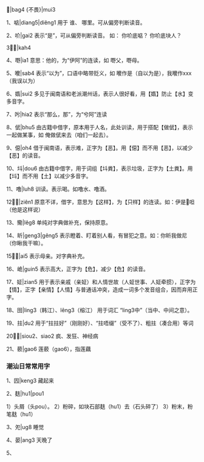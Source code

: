𧧸|bag4
{不畏}|mui3

1、𠶧|diang5|diêng1
用于 谁、 哪里。可从偏旁判断读音。


2、吤|gai2
表示“是”，可从偏旁判断读音。 如： 你吤底𠶧？ 你吤底块人？

3、𫩯|kah4


4、嘢|ia1
意思：他的，为“伊阿”的连读，如 嘢父，嘢母。

5、𠿬|sab4
表示“以为”，口语中略带贬义，如 𠿬作是（自以为是），我𠿬作xxx（我误以为）

6、媠|sui2
多见于闽南语和老派潮州话，表示人很好看，用【媠】防止【水】变多音字。

7、𠯋|hia2
表示“那么，那”，为“兮阿”连读

8、倵|bhu5
由古籍中借字，原本用于人名，此处训读，用于搭配【做倵】，表示一起做某事，如 俺做倵来去（咱们一起去）。

9、僫|oh4
借于闽南语，表示难，正字为【恶】。用【僫】而不用【恶】，以减少【恶】的读音。

10、㘰|dou6
由古籍中借字，用于词组【㘰粪】，表示垃圾，正字为【土粪】。用【㘰】而不用【土】以减少多音字。

11、噜|luh8
训读。表示喝。如噜水、噜酒。

12、𠼀|ziên1
原意不详，借字，意思为【这样】，为【只样】的连读。如：伊是𠼀呾（他是这样说）

13、鳓|lêg8
单纯对字典做补充，保持原意。

14、盺|geng3|gêng5
表示瞪着、盯着别人看，有冒犯之意。如：你盺我做尼（你瞅我干嘛）。

15、𡟓|ai5
表示母亲。对字典补充。

16、峗|guin5
表示高大，正字为【危】，减少【危】的读音。

17、姃|zian5
用于表示亲戚（亲姃）和人情世故（人姃世事、人姃牵掼），正字为【情】，正字【亲情】【人情】与普通话冲突，造成一词多个发音组合，因而弃用正字。

18、囹|ling3（韩江）、lêng3（榕江）
用于词汇 “ling3中”（当中、中间之意）。

19、拄|du2
用于“拄拄好”（刚刚好）、“拄唔缀”（受不了）、粗拄（凑合用）等词

20、𤞚|siou2、siao2
疯、发狂、神经病

21、䕧|gao6
莲䕧（gao6），指莲藕




### 潮汕日常常用字

1、囥|keng3
藏起来

2、麸|hu1|pou1

1）头屑（头pou）。 2）粉碎，如块石部麸（hu1）去（石头碎了） 3）粉末，粉笔麸（hu1）


3、夗|ug8
睡觉

4、晏|ang3
天晚了

5、